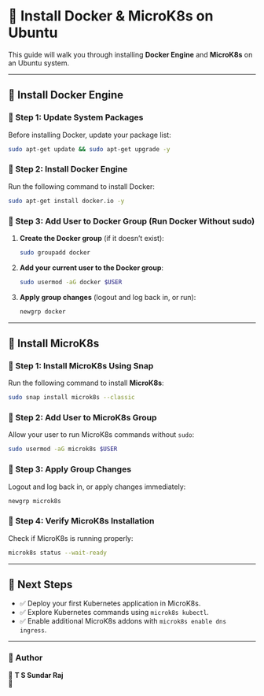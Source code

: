 # 🐳 Install Docker & MicroK8s on Ubuntu

This guide will walk you through installing **Docker Engine** and **MicroK8s** on an Ubuntu system.

---

## 🚀 Install Docker Engine

### 🔹 Step 1: Update System Packages
Before installing Docker, update your package list:
```sh
sudo apt-get update && sudo apt-get upgrade -y
```

### 🔹 Step 2: Install Docker Engine
Run the following command to install Docker:
```sh
sudo apt-get install docker.io -y
```

### 🔹 Step 3: Add User to Docker Group (Run Docker Without sudo)
1. **Create the Docker group** (if it doesn’t exist):
    ```sh
    sudo groupadd docker
    ```
2. **Add your current user to the Docker group**:
    ```sh
    sudo usermod -aG docker $USER
    ```
3. **Apply group changes** (logout and log back in, or run):
    ```sh
    newgrp docker
    ```

---

## 🚢 Install MicroK8s

### 🔹 Step 1: Install MicroK8s Using Snap
Run the following command to install **MicroK8s**:
```sh
sudo snap install microk8s --classic
```

### 🔹 Step 2: Add User to MicroK8s Group
Allow your user to run MicroK8s commands without `sudo`:
```sh
sudo usermod -aG microk8s $USER
```

### 🔹 Step 3: Apply Group Changes
Logout and log back in, or apply changes immediately:
```sh
newgrp microk8s
```

### 🔹 Step 4: Verify MicroK8s Installation
Check if MicroK8s is running properly:
```sh
microk8s status --wait-ready
```

---

## 🎯 Next Steps
- ✅ Deploy your first Kubernetes application in MicroK8s.
- ✅ Explore Kubernetes commands using `microk8s kubectl`.
- ✅ Enable additional MicroK8s addons with `microk8s enable dns ingress`.

---

### 📌 Author  
🚀 **T S Sundar Raj**  
🔗


